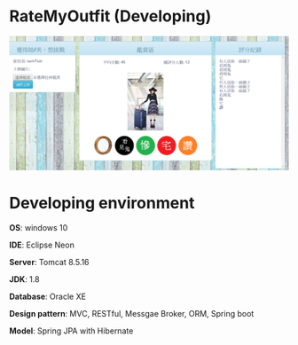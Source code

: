 # RateMyOutfit (Developing)

![Image of Yaktocat](/RateMyOutfit/src/main/resources/static/img/readMePic02.png)

# Developing environment
**OS**: windows 10

**IDE**: Eclipse Neon

**Server**: Tomcat 8.5.16

**JDK**: 1.8

**Database**: Oracle XE

**Design pattern**: MVC, RESTful, Messgae Broker, ORM, Spring boot

**Model**: Spring JPA with Hibernate
